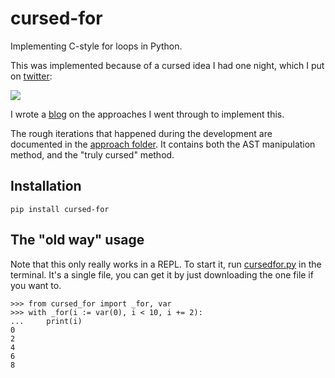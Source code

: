 # cursed-for

Implementing C-style for loops in Python.

This was implemented because of a cursed idea I had one night, which I put on
[twitter](https://twitter.com/sadhlife/status/1497501076589019139):

![](https://user-images.githubusercontent.com/43412083/173145281-1a63ad93-56c0-4fd0-b8f1-78e7bf7005d6.png)

I wrote a [blog](TODO) on the approaches I went through to implement this.

The rough iterations that happened during the development are documented in the
[approach folder](./approach). It contains both the AST manipulation method, and
the "truly cursed" method.

## Installation

```text
pip install cursed-for
```

## The "old way" usage

Note that this only really works in a REPL. To start it, run [cursedfor.py][1]
in the terminal. It's a single file, you can get it by just downloading the one
file if you want to.

```pycon
>>> from cursed_for import _for, var
>>> with _for(i := var(0), i < 10, i += 2):
...     print(i)
0
2
4
6
8
```

[1]: ./approach/ast_manipulation/cursedfor.py
